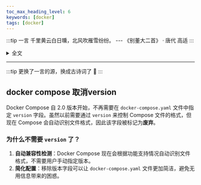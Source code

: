 ```yaml
---
toc_max_heading_level: 6
keywords: [docker]
tags: [docker]
---
```


:::tip 一言
千里黄云白日曛，北风吹雁雪纷纷。 --- 《别董大二首》 · 唐代 高适
:::

<details>
  <summary>全文</summary>
千里黄云白日曛，北风吹雁雪纷纷。  莫愁前路无知己，天下谁人不识君。  六翮飘飖私自怜，一离京洛十余年。  丈夫贫贱应未足，今日相逢无酒钱。
</details>

---

:::tip
更换了一言的源，换成古诗词了 :tada:
:::

## docker compose 取消version

Docker Compose 自 2.0 版本开始，不再需要在 `docker-compose.yaml` 文件中指定 `version` 字段。虽然以前需要通过 `version` 来控制 Compose 文件的格式，但现在 Compose 会自动识别文件格式，因此该字段被标记为**废弃**。

### 为什么不需要 `version` 了？

1. **自动兼容性检测**：Docker Compose 现在会根据功能支持情况自动识别文件格式，不需要用户手动指定版本。
2. **简化配置**：移除版本字段可以让 `docker-compose.yaml` 文件更加简洁，避免无用信息带来的困惑。
